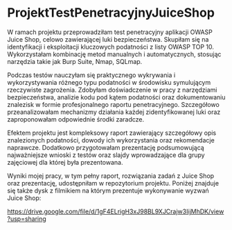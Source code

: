 # ProjektTestPenetracyjnyJuiceShop
W ramach projektu przeprowadziłam test penetracyjny aplikacji OWASP Juice Shop, celowo zawierającej luki bezpieczeństwa. Skupiłam się na identyfikacji i eksploitacji kluczowych podatności z listy OWASP TOP 10. Wykorzystałam kombinację metod manualnych i automatycznych, stosując narzędzia takie jak Burp Suite, Nmap, SQLmap.

Podczas testów nauczyłam się praktycznego wykrywania i wykorzystywania różnego typu podatności w środowisku symulującym rzeczywiste zagrożenia. Zdobyłam doświadczenie w pracy z narzędziami bezpieczeństwa, analizie kodu pod kątem podatności oraz dokumentowaniu znalezisk w formie profesjonalnego raportu penetracyjnego. Szczegółowo przeanalizowałam mechanizmy działania każdej zidentyfikowanej luki oraz zaproponowałam odpowiednie środki zaradcze.

Efektem projektu jest kompleksowy raport zawierający szczegółowy opis znalezionych podatności, dowody ich wykorzystania oraz rekomendacje naprawcze. Dodatkowo przygotowałam prezentację podsumowującą najważniejsze wnioski z testów oraz slajdy wprowadzające dla grupy zajęciowej dla której była prezentowana. 

Wyniki mojej pracy, w tym pełny raport, rozwiązania zadań z Juice Shop oraz prezentację, udostępniłam w repozytorium projektu. Poniżej znajduje się także dysk z filmikiem na którym prezentuje wykonywanie wyzwań Juice Shop:

https://drive.google.com/file/d/1gF4ELrigH3xJ98BL9XJCrajw3IijMhDK/view?usp=sharing



